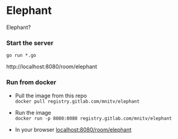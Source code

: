 # Elephant
Elephant?

### Start the server
`go run *.go`
 
http://localhost:8080/room/elephant

### Run from docker 
- Pull the image from this repo  
`docker pull registry.gitlab.com/mnitv/elephant`

- Run the image  
`docker run -p 8080:8080 registry.gitlab.com/mnitv/elephant`

- In your browser
[localhost:8080/room/elephant](http://localhost:8080/room/elephant)


